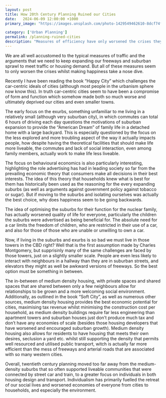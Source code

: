 ```yaml
---
layout: post
title: How 20th Century Planning Ruined our Cities
date:   2024-06-09 12:00:00 +1000
primary_image: "https://images.unsplash.com/photo-1429549462610-8dcf74f61550?q=80&w=3270&auto=format&fit=crop&ixlib=rb-4.0.3&ixid=M3wxMjA3fDB8MHxwaG90by1wYWdlfHx8fGVufDB8fHx8fA%3D%3D"

category: ['Urban Planning']
permalink: /planning-ruined-cities
description: "Measures of efficiency have only worsened the crises they are addressing, and happiness is plummeting."
---
```

We are all well accustomed to the typical measures of traffic and the arguments that we need to keep expanding our freeways and suburban sprawl to meet traffic or housing demand. But all of these measures seem to only worsen the crises whilst making happiness take a nose dive.

Recently I have been reading the book “Happy City” which challenges the car-centric ideals of cities (although most people in the urbanism sphere now know this). In truth car-centric cities seem to have been a compromise of form and function which somehow made both so much worse and ultimately deprived our cities and even smaller towns. 

The early focus on the exurbs, something unfamiliar to me living in a relatively small (although very suburban city), in which commutes can total 6 hours of driving each day questions the motivations of suburban expansion to provide the “American Dream” of family life in a detached home with a large backyard. This is especially questioned by the focus on the less explored and more troubling aspect of the way it actually impacts people, how despite having the theoretical facilities that should make life more liveable, the commutes and lack of social interaction, even among family members, actually work to make life less liveable. 

The focus on behavioural economics is also particularly interesting, highlighting the role advertising has had in leading society so far from the prevailing economic theory that consumers make all decisions in their best interests. The idea of this theory that households knew what is best for them has historically been used as the reasoning for the every expanding suburbs (as well as arguments against government policy against tobacco or sugar). But if moving to the suburbs and isolating ourselves was actually the best choice, why does happiness seem to be going backwards.

The idea of optimising the suburbs for their function for the nuclear family, has actually worsened quality of life for everyone, particularly the children the suburbs were advertised as being beneficial for. The absolute need for a car limits the freedom of children, who are restricted in their use of a car, and also for those of those who are unable or unwilling to own a car.

Now, if living in the suburbs and exurbs is so bad we must live in those towers in the CBD right? Well that is the first assumption made by Charles Montgomery, but supprisinly many of the same challenges are faced by those towers, just on a slightly smaller scale. People are even less likely to interact with neighbours in a hallway than they are in suburban streets, and elevators they might as well be awkward versions of freeways. So the best option must be something in between.

The in-between of medium density housing, with private spaces and shared spaces that are shared between only a few neighbours allow for relationships to be grown and a more welcoming social environment. Additionally, as outlined in the book “Soft City”, as well as numerous other sources, medium density housing provides the best economic potential for cities, maximising tax revenue whilst minimising the construction cost per household, as medium density buildings require far less engineering than apartment towers and suburban houses just don’t produce much tax and don’t have any economies of scale (besides those housing developers that have worsened and encouraged suburban growth).  Medium density housing also allows for residents to have housing that meets their own desires, seclusion a yard etc. whilst still supporting the density that permits well resourced and utilised public transport, witch is actually far more efficient than the mess of freeways and arterial roads that are associated with so many western cities. 

Overall, twentieth century planning moved too far away from the medium-density suburbs that so often supported liveable communities that were connected by street car and train, to a greater focus on individuals in both housing design and transport. Individualism has primarily fuelled the retreat of our social lives and worsened economies of everyone from cities to households, and especially the environment.
